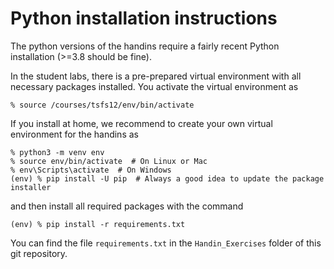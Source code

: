 # Python installation instructions
The python versions of the handins require a fairly recent Python installation (>=3.8 should be fine).

In the student labs, there is a pre-prepared virtual environment with all necessary packages installed. You activate the virtual environment as
```
% source /courses/tsfs12/env/bin/activate
```
If you install at home, we recommend to create your own virtual environment for the handins as
```
% python3 -m venv env
% source env/bin/activate  # On Linux or Mac
% env\Scripts\activate  # On Windows
(env) % pip install -U pip  # Always a good idea to update the package installer
```
and then install all required packages with the command
```
(env) % pip install -r requirements.txt
``` 
You can find the file ```requirements.txt``` in the ```Handin_Exercises``` folder of this git repository.
